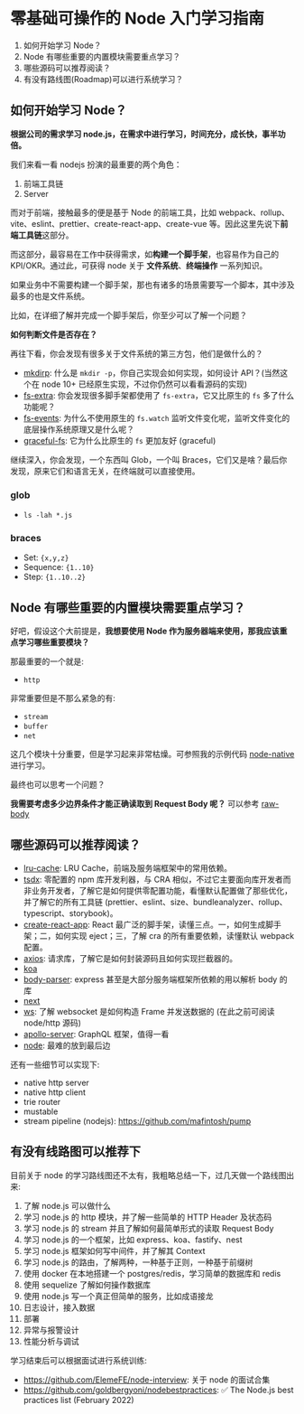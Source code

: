 # 零基础可操作的 Node 入门学习指南

1. 如何开始学习 Node？
2. Node 有哪些重要的内置模块需要重点学习？
3. 哪些源码可以推荐阅读？
4. 有没有路线图(Roadmap)可以进行系统学习？

## 如何开始学习 Node？

**根据公司的需求学习 node.js，在需求中进行学习，时间充分，成长快，事半功倍。**

我们来看一看 nodejs 扮演的最重要的两个角色：

1. 前端工具链
2. Server

而对于前端，接触最多的便是基于 Node 的前端工具，比如 webpack、rollup、vite、eslint、prettier、create-react-app、create-vue 等。因此这里先说下**前端工具链**这部分。

而这部分，最容易在工作中获得需求，如**构建一个脚手架**，也容易作为自己的 KPI/OKR。通过此，可获得 node 关于 **文件系统**、**终端操作** 一系列知识。

如果业务中不需要构建一个脚手架，那也有诸多的场景需要写一个脚本，其中涉及最多的也是文件系统。

比如，在详细了解并完成一个脚手架后，你至少可以了解一个问题？

**如何判断文件是否存在？**

再往下看，你会发现有很多关于文件系统的第三方包，他们是做什么的？

+ [mkdirp](https://github.com/isaacs/node-mkdirp#readme): 什么是 `mkdir -p`，你自己实现会如何实现，如何设计 API？(当然这个在 node 10+ 已经原生实现，不过你仍然可以看看源码的实现)
+ [fs-extra](https://npm.devtool.tech/fs-extra): 你会发现很多脚手架都使用了 `fs-extra`，它又比原生的 `fs` 多了什么功能呢？
+ [fs-events](https://npm.devtool.tech/fsevents): 为什么不使用原生的 `fs.watch` 监听文件变化呢，监听文件变化的底层操作系统原理又是什么呢？
+ [graceful-fs](https://npm.devtool.tech/graceful-fs): 它为什么比原生的 `fs` 更加友好 (graceful)


继续深入，你会发现，一个东西叫 Glob，一个叫 Braces，它们又是啥？最后你发现，原来它们和语言无关，在终端就可以直接使用。

### glob

+ `ls -lah *.js`

### braces

+ Set: `{x,y,z}`
+ Sequence: `{1..10}`
+ Step: `{1..10..2}`

## Node 有哪些重要的内置模块需要重点学习？

好吧，假设这个大前提是，**我想要使用 Node 作为服务器端来使用，那我应该重点学习哪些重要模块？**

那最重要的一个就是:

+ `http`

非常重要但是不那么紧急的有:

+ `stream`
+ `buffer`
+ `net`

这几个模块十分重要，但是学习起来非常枯燥。可参照我的示例代码 [node-native](https://github.com/shfshanyue/node-examples/tree/master/node-native) 进行学习。

最终也可以思考一个问题？

**我需要考虑多少边界条件才能正确读取到 Request Body 呢？** 可以参考 [raw-body](https://github.com/stream-utils/raw-body)

## 哪些源码可以推荐阅读？

+ [lru-cache](https://github.com/isaacs/node-lru-cache): LRU Cache，前端及服务端框架中的常用依赖。
+ [tsdx](https://github.com/formium/tsdx): 零配置的 npm 库开发利器，与 CRA 相似，不过它主要面向库开发者而非业务开发者，了解它是如何提供零配置功能，看懂默认配置做了那些优化，并了解它的所有工具链 (prettier、eslint、size、bundleanalyzer、rollup、typescript、storybook)。
+ [create-react-app](https://github.com/facebook/create-react-app): React 最广泛的脚手架，读懂三点。一，如何生成脚手架；二，如何实现 eject；三，了解 cra 的所有重要依赖，读懂默认 webpack 配置。
+ [axios](https://github.com/axios/axios): 请求库，了解它是如何封装源码且如何实现拦截器的。
+ [koa](https://github.com/koajs/koa)
+ [body-parser](https://github.com/stream-utils/raw-body): express 甚至是大部分服务端框架所依赖的用以解析 body 的库
+ [next](https://github.com/vercel/next.js)
+ [ws](https://github.com/websockets/ws): 了解 websocket 是如何构造 Frame 并发送数据的 (在此之前可阅读 node/http 源码)
+ [apollo-server](https://github.com/apollographql/apollo-server): GraphQL 框架，值得一看
+ [node](https://github.com/nodejs/node): 最难的放到最后边

还有一些细节可以实现下:

+ native http server
+ native http client
+ trie router
+ mustable
+ stream pipeline (nodejs): https://github.com/mafintosh/pump

## 有没有线路图可以推荐下

目前关于 node 的学习路线图还不太有，我粗略总结一下，过几天做一个路线图出来:

1. 了解 node.js 可以做什么
2. 学习 node.js 的 http 模块，并了解一些简单的 HTTP Header 及状态码
3. 学习 node.js 的 stream 并且了解如何最简单形式的读取 Request Body
4. 学习 node.js 的一个框架，比如 express、koa、fastify、nest
5. 学习 node.js 框架如何写中间件，并了解其 Context
6. 学习 node.js 的路由，了解两种，一种基于正则，一种基于前缀树
7. 使用 docker 在本地搭建一个 postgres/redis，学习简单的数据库和 redis
8. 使用 sequelize 了解如何操作数据库
9. 使用 node.js 写一个真正但简单的服务，比如成语接龙
10. 日志设计，接入数据
11. 部署
12. 异常与报警设计
13. 性能分析与调试

学习结束后可以根据面试进行系统训练:

+ https://github.com/ElemeFE/node-interview: 关于 node 的面试合集
+ https://github.com/goldbergyoni/nodebestpractices: ✅ The Node.js best practices list (February 2022)